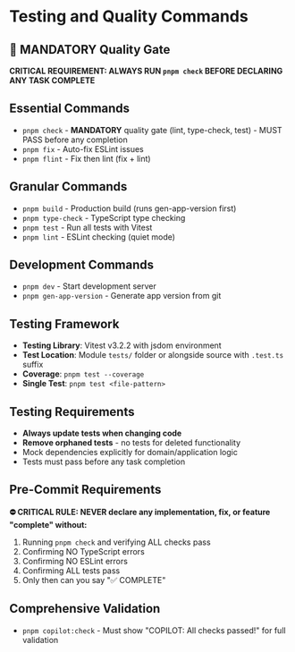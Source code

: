 # Testing and Quality Commands

## 🚨 MANDATORY Quality Gate
**CRITICAL REQUIREMENT: ALWAYS RUN `pnpm check` BEFORE DECLARING ANY TASK COMPLETE**

## Essential Commands
- `pnpm check` - **MANDATORY** quality gate (lint, type-check, test) - MUST PASS before any completion
- `pnpm fix` - Auto-fix ESLint issues
- `pnpm flint` - Fix then lint (fix + lint)

## Granular Commands
- `pnpm build` - Production build (runs gen-app-version first)
- `pnpm type-check` - TypeScript type checking
- `pnpm test` - Run all tests with Vitest
- `pnpm lint` - ESLint checking (quiet mode)

## Development Commands
- `pnpm dev` - Start development server
- `pnpm gen-app-version` - Generate app version from git

## Testing Framework
- **Testing Library**: Vitest v3.2.2 with jsdom environment
- **Test Location**: Module `tests/` folder or alongside source with `.test.ts` suffix
- **Coverage**: `pnpm test --coverage`
- **Single Test**: `pnpm test <file-pattern>`

## Testing Requirements
- **Always update tests when changing code**
- **Remove orphaned tests** - no tests for deleted functionality
- Mock dependencies explicitly for domain/application logic
- Tests must pass before any task completion

## Pre-Commit Requirements
**⛔ CRITICAL RULE: NEVER declare any implementation, fix, or feature "complete" without:**
1. Running `pnpm check` and verifying ALL checks pass
2. Confirming NO TypeScript errors
3. Confirming NO ESLint errors
4. Confirming ALL tests pass
5. Only then can you say "✅ COMPLETE"

## Comprehensive Validation
- `pnpm copilot:check` - Must show "COPILOT: All checks passed!" for full validation